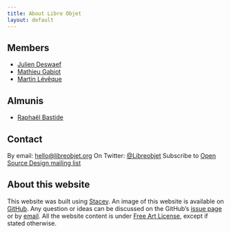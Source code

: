 ```yaml
---
title: About Libre Objet
layout: default
---
```


## Members

- [Julien Deswaef](http://xuv.be/)
- [Mathieu Gabiot](http://www.mathieu-g.be/)
- [Martin Lévêque](http://www.behance.net/martinleveque)

## Almunis
- [Raphaël Bastide](http://raphaelbastide.com/)

## Contact

By email: [hello@libreobjet.org](mailto:hello@libreobjet.org)
On Twitter: [@Libreobjet](https://twitter.com/LibreObjet)
Subscribe to [Open Source Design mailing list](https://listes.domainepublic.net/listinfo/opensourcedesign)

## About this website

This website was built using [Stacey](http://staceyapp.com/). An image of this website is available on [GitHub](https://github.com/libreobjet/libreobjet.org). Any question or ideas can be discussed on the GitHub’s [issue page](https://github.com/libreobjet/libreobjet.org/issues) or by [email](mailto:hello@libreobjet.org). All the website content is under [Free Art License](http://artlibre.org/licence/lal/en), except if stated otherwise.

